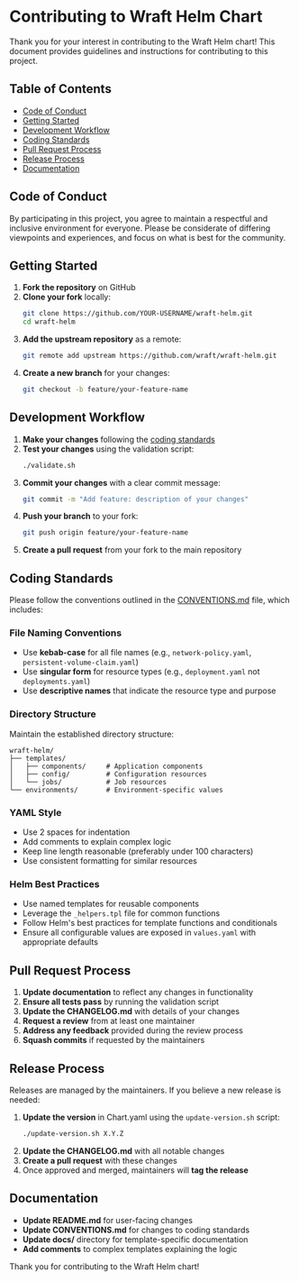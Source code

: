 # Contributing to Wraft Helm Chart

Thank you for your interest in contributing to the Wraft Helm chart! This document provides guidelines and instructions for contributing to this project.

## Table of Contents

- [Code of Conduct](#code-of-conduct)
- [Getting Started](#getting-started)
- [Development Workflow](#development-workflow)
- [Coding Standards](#coding-standards)
- [Pull Request Process](#pull-request-process)
- [Release Process](#release-process)
- [Documentation](#documentation)

## Code of Conduct

By participating in this project, you agree to maintain a respectful and inclusive environment for everyone. Please be considerate of differing viewpoints and experiences, and focus on what is best for the community.

## Getting Started

1. **Fork the repository** on GitHub
2. **Clone your fork** locally:
   ```bash
   git clone https://github.com/YOUR-USERNAME/wraft-helm.git
   cd wraft-helm
   ```
3. **Add the upstream repository** as a remote:
   ```bash
   git remote add upstream https://github.com/wraft/wraft-helm.git
   ```
4. **Create a new branch** for your changes:
   ```bash
   git checkout -b feature/your-feature-name
   ```

## Development Workflow

1. **Make your changes** following the [coding standards](#coding-standards)
2. **Test your changes** using the validation script:
   ```bash
   ./validate.sh
   ```
3. **Commit your changes** with a clear commit message:
   ```bash
   git commit -m "Add feature: description of your changes"
   ```
4. **Push your branch** to your fork:
   ```bash
   git push origin feature/your-feature-name
   ```
5. **Create a pull request** from your fork to the main repository

## Coding Standards

Please follow the conventions outlined in the [CONVENTIONS.md](CONVENTIONS.md) file, which includes:

### File Naming Conventions

- Use **kebab-case** for all file names (e.g., `network-policy.yaml`, `persistent-volume-claim.yaml`)
- Use **singular form** for resource types (e.g., `deployment.yaml` not `deployments.yaml`)
- Use **descriptive names** that indicate the resource type and purpose

### Directory Structure

Maintain the established directory structure:

```
wraft-helm/
├── templates/
│   ├── components/     # Application components
│   ├── config/         # Configuration resources
│   └── jobs/           # Job resources
└── environments/       # Environment-specific values
```

### YAML Style

- Use 2 spaces for indentation
- Add comments to explain complex logic
- Keep line length reasonable (preferably under 100 characters)
- Use consistent formatting for similar resources

### Helm Best Practices

- Use named templates for reusable components
- Leverage the `_helpers.tpl` file for common functions
- Follow Helm's best practices for template functions and conditionals
- Ensure all configurable values are exposed in `values.yaml` with appropriate defaults

## Pull Request Process

1. **Update documentation** to reflect any changes in functionality
2. **Ensure all tests pass** by running the validation script
3. **Update the CHANGELOG.md** with details of your changes
4. **Request a review** from at least one maintainer
5. **Address any feedback** provided during the review process
6. **Squash commits** if requested by the maintainers

## Release Process

Releases are managed by the maintainers. If you believe a new release is needed:

1. **Update the version** in Chart.yaml using the `update-version.sh` script:
   ```bash
   ./update-version.sh X.Y.Z
   ```
2. **Update the CHANGELOG.md** with all notable changes
3. **Create a pull request** with these changes
4. Once approved and merged, maintainers will **tag the release**

## Documentation

- **Update README.md** for user-facing changes
- **Update CONVENTIONS.md** for changes to coding standards
- **Update docs/** directory for template-specific documentation
- **Add comments** to complex templates explaining the logic

Thank you for contributing to the Wraft Helm chart! 
